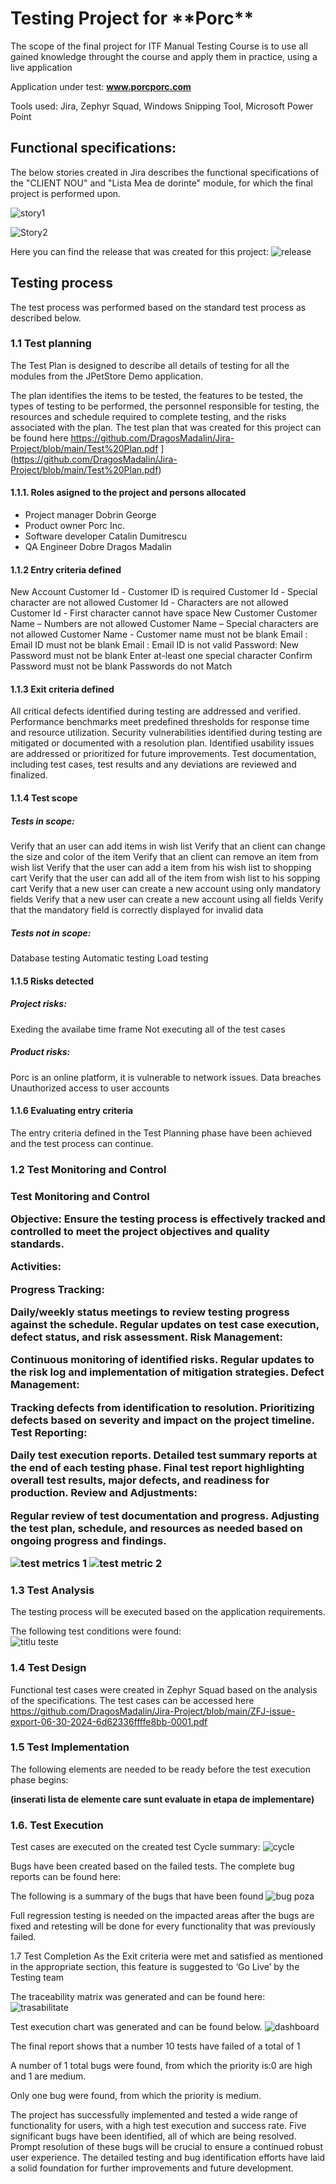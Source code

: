 <h1>Testing Project for **Porc**</h1>

The scope of the final project for ITF Manual Testing Course is to use all gained knowledge throught the course and apply them in practice, using a live application

Application under test: **www.porcporc.com**

Tools used: Jira, Zephyr Squad, 
Windows Snipping Tool, Microsoft Power Point
<h2>Functional specifications:</h2>

The below stories created in Jira describes the functional specifications of the "CLIENT NOU" and "Lista Mea de dorinte" module, for which the final project is performed upon.

![story1](https://github.com/DragosMadalin/Jira-Project/assets/166251306/80f6375d-f887-4e47-8939-a4e6c4c96273)

![Story2](https://github.com/DragosMadalin/Jira-Project/assets/166251306/ed430aa6-c763-4a47-8621-7e7b584a8c83)


Here you can find the release that was created for this project:
![release](https://github.com/DragosMadalin/Jira-Project/assets/166251306/5dd18e05-d4cd-4345-8ae1-4bf21d074838)


<h2>Testing process</h2>

The test process was performed based on the standard test process as described below.

<h3>1.1 Test planning</h3>

The Test Plan is designed to describe all details of testing for all the modules from the JPetStore Demo application.

The plan identifies the items to be tested, the features to be tested, the types of testing to be performed, the personnel responsible for testing, the resources and schedule required to complete testing, and the risks associated with the plan. The test plan that was created for this project can be found here https://github.com/DragosMadalin/Jira-Project/blob/main/Test%20Plan.pdf
](https://github.com/DragosMadalin/Jira-Project/blob/main/Test%20Plan.pdf)
<h4>1.1.1. Roles asigned to the project and persons allocated</h4>


<ul>
  <li>Project manager Dobrin George</li> 
  <li>Product owner Porc Inc.</li>
  <li>Software developer Catalin Dumitrescu</li>
  <li>QA Engineer Dobre Dragos Madalin</li>
</ul>

<h4> 1.1.2 Entry criteria defined </h4>

New Account
Customer Id - Customer ID is required
Customer Id - Special character are not allowed
Customer Id - Characters are not allowed
Customer Id - First character cannot have space
New Customer
Customer Name – Numbers are not allowed
Customer Name – Special characters are not allowed
Customer Name -  Customer name must not be blank
Email : Email ID must not be blank
Email : Email ID is not valid
Password:
New Password must not be blank
Enter at-least one special character
Confirm Password must not be blank
Passwords do not Match


<h4> 1.1.3 Exit criteria defined </h4>

All critical defects identified during testing are addressed and verified. 
Performance benchmarks meet predefined thresholds for response time and resource utilization. 
 Security vulnerabilities identified during testing are mitigated or documented with a resolution plan. 
Identified usability issues are addressed or prioritized for future improvements. 
Test documentation, including test cases, test results and any deviations are reviewed and finalized. 


<h4> 1.1.4 Test scope</h4>

<h5> Tests in scope: </h5>

Verify that  an user can add items in wish list
Verify that an client can change the size and color of the item
Verify that an client can remove an item from wish list
Verify that the user can add a item from his wish list to shopping cart
Verify that the user can add all of the item from wish list to his sopping cart
Verify that a new user can create a new account using only mandatory fields
Verify that a new user can create a new account using  all fields
Verify that the mandatory field is correctly displayed for invalid data

<h5>Tests not in scope: </h5>

Database testing
Automatic testing
Load testing

<h4>1.1.5 Risks detected</h4>

<h5>Project risks:</h5>

Exeding the availabe time frame
Not executing all of the test cases


<h5> Product risks: </h5>

Porc is an online platform, it is vulnerable to network issues.
Data breaches
Unauthorized access to user accounts


<h4>1.1.6 Evaluating entry criteria</h4>

The entry criteria defined in the Test Planning phase have been achieved and the test process can continue.

<h3>1.2 Test Monitoring and Control<h3>

Test Monitoring and Control

Objective: Ensure the testing process is effectively tracked and controlled to meet the project objectives and quality standards.

Activities:

Progress Tracking:

Daily/weekly status meetings to review testing progress against the schedule.
Regular updates on test case execution, defect status, and risk assessment.
Risk Management:

Continuous monitoring of identified risks.
Regular updates to the risk log and implementation of mitigation strategies.
Defect Management:

Tracking defects from identification to resolution.
Prioritizing defects based on severity and impact on the project timeline.
Test Reporting:

Daily test execution reports.
Detailed test summary reports at the end of each testing phase.
Final test report highlighting overall test results, major defects, and readiness for production.
Review and Adjustments:

Regular review of test documentation and progress.
Adjusting the test plan, schedule, and resources as needed based on ongoing progress and findings.

![test metrics 1](https://github.com/DragosMadalin/Jira-Project/assets/166251306/96438bb4-408a-4c12-8286-a2d17f100b75)
![test metric 2](https://github.com/DragosMadalin/Jira-Project/assets/166251306/28a94a37-faaf-4e0d-9fe7-c6dd21332aa5)


<h3> 1.3 Test Analysis </h3>
The testing process will be executed based on the application requirements.

The following test conditions were found: <br>
![titlu teste](https://github.com/DragosMadalin/Jira-Project/assets/166251306/8034cc8c-ff31-41db-b45f-43ad812096f8)


<h3>1.4 Test Design</h3>

Functional test cases were created in Zephyr Squad based on the analysis of the specifications. The test cases can be accessed here https://github.com/DragosMadalin/Jira-Project/blob/main/ZFJ-issue-export-06-30-2024-6d62336ffffe8bb-0001.pdf
<h3>1.5 Test Implementation</h3>

The following elements are needed to be ready before the test execution phase begins:

**(inserati lista de elemente care sunt evaluate in etapa de implementare)**

<h3>1.6. Test Execution </h3>

Test cases are executed on the created test Cycle summary: ![cycle](https://github.com/DragosMadalin/Jira-Project/assets/166251306/f4f0737d-9191-4d0f-b9ff-0f4f7faa44ed)


Bugs have been created based on the failed tests. The complete bug reports can be found here: 

The following is a summary of the bugs that have been found
![bug poza](https://github.com/DragosMadalin/Jira-Project/assets/166251306/295b55bc-642a-42c5-a72e-7562673148b1)


Full regression testing is needed on the impacted areas after the bugs are fixed and retesting will be done for every functionality that was previously failed.

1.7 Test Completion
As the Exit criteria were met and satisfied as mentioned in the appropriate section, this feature is suggested to ‘Go Live’ by the Testing team

The traceability matrix was generated and can be found here: ![trasabilitate](https://github.com/DragosMadalin/Jira-Project/assets/166251306/0e68d672-7337-4bef-aaa2-7aa4c5247e8f)


Test execution chart was generated and can be found below. 
![dashboard](https://github.com/DragosMadalin/Jira-Project/assets/166251306/27e392ac-0df6-4fec-97db-aaa8107f7c15)



The final report shows that a number 10 tests have failed of a total of 1

A number of 1 total bugs were found, from which the priority is:0 are high and 1 are medium.

Only one bug were found, from which the priority is medium.

The project has successfully implemented and tested a wide range of functionality for users, with a high test execution and success rate. Five significant bugs have been identified, all of which are being resolved. Prompt resolution of these bugs will be crucial to ensure a continued robust user experience. The detailed testing and bug identification efforts have laid a solid foundation for further improvements and future development.
